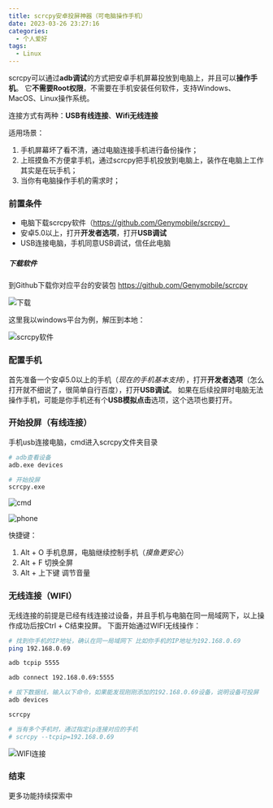 ```yaml
---
title: scrcpy安卓投屏神器（可电脑操作手机）
date: 2023-03-26 23:27:16
categories:
  - 个人爱好
tags: 
  - Linux
---
```


scrcpy可以通过**adb调试**的方式把安卓手机屏幕投放到电脑上，并且可以**操作手机**。
它**不需要Root权限**，不需要在手机安装任何软件，支持Windows、MacOS、Linux操作系统。

连接方式有两种：**USB有线连接**、**Wifi无线连接**

适用场景：
1. 手机屏幕坏了看不清，通过电脑连接手机进行备份操作；
2. 上班摸鱼不方便拿手机，通过scrcpy把手机投放到电脑上，装作在电脑上工作其实是在玩手机；
3. 当你有电脑操作手机的需求时；

### 前置条件
* 电脑下载scrcpy软件（https://github.com/Genymobile/scrcpy）
* 安卓5.0以上，打开**开发者选项**，打开**USB调试**
* USB连接电脑，手机同意USB调试，信任此电脑

<!-- more -->

##### 下载软件
到Github下载你对应平台的安装包
https://github.com/Genymobile/scrcpy

![下载](https://cdn.jsdelivr.net/gh/zyhahaha/assets@master/images/blog/scrcpy/github.jpg)

这里我以windows平台为例，解压到本地：

![scrcpy软件](https://cdn.jsdelivr.net/gh/zyhahaha/assets@master/images/blog/scrcpy/software.jpg)

### 配置手机
首先准备一个安卓5.0以上的手机（*现在的手机基本支持*），打开**开发者选项**（怎么打开就不细说了，很简单自行百度），打开**USB调试**。
如果在后续投屏时电脑无法操作手机，可能是你手机还有个**USB模拟点击**选项，这个选项也要打开。

### 开始投屏（有线连接）
手机usb连接电脑，cmd进入scrcpy文件夹目录
``` bash
# adb查看设备
adb.exe devices

# 开始投屏
scrcpy.exe
```
![cmd](https://cdn.jsdelivr.net/gh/zyhahaha/assets@master/images/blog/scrcpy/cmd.jpg)

![phone](https://cdn.jsdelivr.net/gh/zyhahaha/assets@master/images/blog/scrcpy/phone.jpg)

快捷键：
1. Alt + O 手机息屏，电脑继续控制手机（*摸鱼更安心*）
2. Alt + F 切换全屏
3. Alt + 上下键  调节音量

### 无线连接（WIFI）

无线连接的前提是已经有线连接过设备，并且手机与电脑在同一局域网下，以上操作成功后按Ctrl + C结束投屏。
下面开始通过WIFI无线操作：

``` bash
# 找到你手机的IP地址，确认在同一局域网下 比如你手机的IP地址为192.168.0.69
ping 192.168.0.69

adb tcpip 5555

adb connect 192.168.0.69:5555

# 拔下数据线，输入以下命令，如果能发现刚刚添加的192.168.0.69设备，说明设备可投屏
adb devices

scrcpy

# 当有多个手机时，通过指定ip连接对应的手机
# scrcpy --tcpip=192.168.0.69
```

![WIFI连接](https://cdn.jsdelivr.net/gh/zyhahaha/assets@master/images/blog/scrcpy/wifi-connect.jpg)

### 结束
更多功能持续探索中
